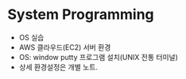 # System Programming

* OS 실습
* AWS 클라우드\(EC2\) 서버 환경
* OS: window putty 프로그램 설치\(UNIX 전통 터미널\)
* 상세 환경설정은 개별 노트.

